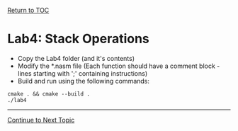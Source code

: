 <a href="https://github.com/CyberTrainingUSAF/06-Debugging-Assembly/blob/master/00-Table-of-Contents.md" rel="Return to TOC"> Return to TOC </a>

# Lab4: Stack Operations

* Copy the Lab4 folder (and it's contents)
* Modify the *.nasm file (Each function should have a comment block - lines starting with ';' containing instructions)
* Build and run using the following commands:

```
cmake . && cmake --build .
./lab4
```

---
<a href="https://github.com/CyberTrainingUSAF/06-Debugging-Assembly/blob/master/03_ASM_Basic_Operations/03_negative_bitwise.md" rel="Continue to Next Topic"> Continue to Next Topic </a>
